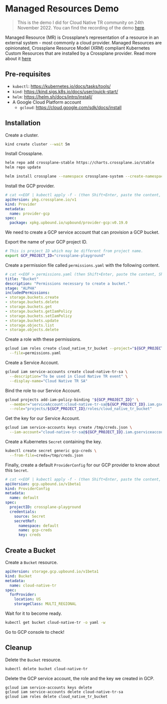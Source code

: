 # Managed Resources Demo

> This is the demo I did for Cloud Native TR community on 24th November 2022.
> You can find the recording of the demo [here](https://www.youtube.com/watch?v=Tw2R11NfscU).

Managed Resource (MR) is Crossplane’s representation of a resource in an
external system - most commonly a cloud provider. Managed Resources are
opinionated, Crossplane Resource Model (XRM) compliant Kubernetes Custom
Resources that are installed by a Crossplane provider. Read more about
it [here](https://crossplane.io/docs/v1.10/concepts/managed-resources.html)

## Pre-requisites

* `kubectl`: https://kubernetes.io/docs/tasks/tools/
* `kind`: https://kind.sigs.k8s.io/docs/user/quick-start/
* `helm`: https://helm.sh/docs/intro/install/
* A Google Cloud Platform account
  * `gcloud`: https://cloud.google.com/sdk/docs/install

## Installation

Create a cluster.
```bash
kind create cluster --wait 5m
```

Install Crossplane.
```bash
helm repo add crossplane-stable https://charts.crossplane.io/stable
helm repo update

helm install crossplane --namespace crossplane-system --create-namespace --wait crossplane-stable/crossplane
```

Install the GCP provider.
```yaml
# cat <<EOF | kubectl apply -f - (then Shift+Enter, paste the content, Shift+Enter, EOF, Enter)
apiVersion: pkg.crossplane.io/v1
kind: Provider
metadata:
  name: provider-gcp
spec:
  package: xpkg.upbound.io/upbound/provider-gcp:v0.19.0
```

We need to create a GCP service account that can provision a GCP bucket.

Export the name of your GCP project ID.
```bash
# This is project ID which may be different from project name.
export GCP_PROJECT_ID="crossplane-playground"
```

Create a permission file called `permissions.yaml` with the following content.
```yaml
# cat <<EOF > permissions.yaml (then Shift+Enter, paste the content, Shift+Enter, EOF, Enter)
title: "Bucket"
description: "Permissions necessary to create a bucket."
stage: "ALPHA"
includedPermissions:
- storage.buckets.create
- storage.buckets.delete
- storage.buckets.get
- storage.buckets.getIamPolicy
- storage.buckets.setIamPolicy
- storage.buckets.update
- storage.objects.list
- storage.objects.delete
```

Create a role with these permissions.
```bash
gcloud iam roles create cloud_native_tr_bucket --project="${GCP_PROJECT_ID}" \
  --file=permissions.yaml
```

Create a Service Account.
```bash
gcloud iam service-accounts create cloud-native-tr-sa \
  --description="To be used in Cloud Native TR event" \
  --display-name="Cloud Native TR SA"
```

Bind the role to our Service Account.
```bash
gcloud projects add-iam-policy-binding "${GCP_PROJECT_ID}" \
  --member="serviceAccount:cloud-native-tr-sa@${GCP_PROJECT_ID}.iam.gserviceaccount.com" \
  --role="projects/${GCP_PROJECT_ID}/roles/cloud_native_tr_bucket"
```

Get the key for our Service Account.
```bash
gcloud iam service-accounts keys create /tmp/creds.json \
  --iam-account="cloud-native-tr-sa@${GCP_PROJECT_ID}.iam.gserviceaccount.com"
```

Create a Kubernetes `Secret` containing the key.
```bash
kubectl create secret generic gcp-creds \
  --from-file=creds=/tmp/creds.json
```

Finally, create a default `ProviderConfig` for our GCP provider to know about
this `Secret`.
```yaml
# cat <<EOF | kubectl apply -f - (then Shift+Enter, paste the content, Shift+Enter, EOF, Enter)
apiVersion: gcp.upbound.io/v1beta1
kind: ProviderConfig
metadata:
  name: default
spec:
  projectID: crossplane-playground
  credentials:
    source: Secret
    secretRef:
      namespace: default
      name: gcp-creds
      key: creds
```

## Create a Bucket

Create a `Bucket` resource.
```yaml
apiVersion: storage.gcp.upbound.io/v1beta1
kind: Bucket
metadata:
  name: cloud-native-tr
spec:
  forProvider:
    location: US
    storageClass: MULTI_REGIONAL
```

Wait for it to become ready.
```bash
kubectl get bucket cloud-native-tr -o yaml -w
```

Go to GCP console to check!

## Cleanup

Delete the `Bucket` resource.
```bash
kubectl delete bucket cloud-native-tr
```

Delete the GCP service account, the role and the key we created in GCP. 
```bash
gcloud iam service-accounts keys delete
gcloud iam service-accounts delete cloud-native-tr-sa
gcloud iam roles delete cloud_native_tr_bucket
```